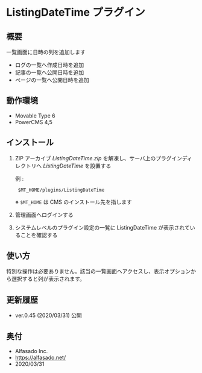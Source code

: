 # ListingDateTime プラグイン

## 概要

一覧画面に日時の列を追加します

- ログの一覧へ作成日時を追加
- 記事の一覧へ公開日時を追加
- ページの一覧へ公開日時を追加

## 動作環境

- Movable Type 6
- PowerCMS 4,5

## インストール

1. ZIP アーカイブ *ListingDateTime.zip* を解凍し、サーバ上のプラグインディレクトリへ *ListingDateTime* を設置する

    例 :

        $MT_HOME/plugins/ListingDateTime

    ※ `$MT_HOME` は CMS のインストール先を指します

1. 管理画面へログインする
1. システムレベルのプラグイン設定の一覧に ListingDateTime が表示されていることを確認する

## 使い方

特別な操作は必要ありません。該当の一覧画面へアクセスし、表示オプションから選択すると列が表示されます。

## 更新履歴

- ver.0.45 (2020/03/31) 公開

## 奥付
- Alfasado Inc.
- https://alfasado.net/
- 2020/03/31

